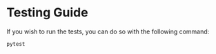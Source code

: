 # Testing Guide

If you wish to run the tests, you can do so with the following command:

```bash
pytest
```
